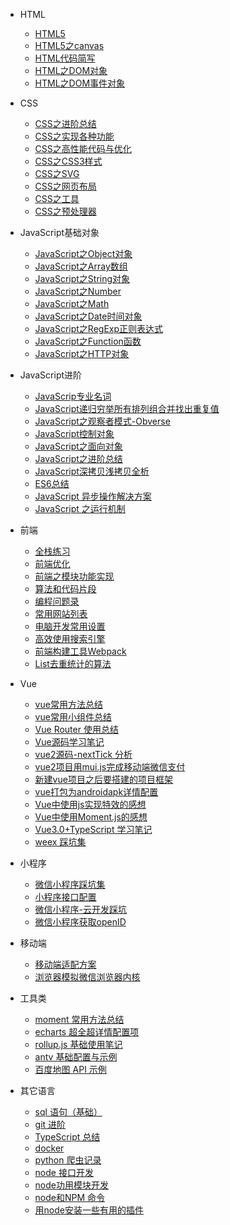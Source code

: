 - HTML
	- [HTML5](/docs/html/HTML5.md)
	- [HTML5之canvas](/docs/html/HTML5之canvas.md)
	- [HTML代码简写](/docs/html/HTML代码简写：Emmet(ZenCoding)和Pug语法.md)
	- [HTML之DOM对象](/docs/html/HTML之DOM对象.md)
	- [HTML之DOM事件对象](/docs/html/HTML之DOM事件对象.md)

- CSS
	- [CSS之进阶总结](/docs/css/CSS之进阶总结.md)
	- [CSS之实现各种功能](/docs/css/CSS之实现各种功能.md)
	- [CSS之高性能代码与优化](/docs/css/CSS之高性能代码与优化.md)
	- [CSS之CSS3样式](/docs/css/CSS之CSS3样式.md)
	- [CSS之SVG](/docs/css/CSS之SVG.md)
	- [CSS之网页布局](/docs/css/CSS之网页布局.md)
  - [CSS之工具](/docs/css/CSS之工具：PostCSS、CSS-in-JS、CSS-Moudles.md)
  - [CSS之预处理器](/docs/css/CSS之预处理器：Scss(Sass)、Less、stylus.md)

- JavaScript基础对象
  - [JavaScript之Object对象](/docs/JavaScript-Object/JavaScript之Object对象.md)
  - [JavaScript之Array数组](/docs/JavaScript-Object/JavaScript之Array数组.md)
  - [JavaScript之String对象](/docs/JavaScript-Object/JavaScript之String对象.md)
  - [JavaScript之Number](/docs/JavaScript-Object/JavaScript之Number.md)
  - [JavaScript之Math](/docs/JavaScript-Object/JavaScript之Math.md)
  - [JavaScript之Date时间对象](/docs/JavaScript-Object/JavaScript之Date时间对象.md)
  - [JavaScript之RegExp正则表达式](/docs/JavaScript-Object/JavaScript之RegExp正则表达式.md)
  - [JavaScript之Function函数](/docs/JavaScript-Object/JavaScript之Function函数.md)
  - [JavaScript之HTTP对象](/docs/JavaScript-Object/JavaScript之HTTP对象.md)

- JavaScript进阶
  - [JavaScrip专业名词](docs/JavaScript/JavaScrip专业名词.md)
  - [JavaScript递归穷举所有排列组合并找出重复值](docs/JavaScript/JavaScript递归穷举所有排列组合并找出重复值.md)
  - [JavaScript之观察者模式-Obverse](/docs/JavaScript/JavaScript之观察者模式-Obverse.md)
  - [JavaScript控制对象](/docs/JavaScript/JavaScript控制对象.md)
  - [JavaScript之面向对象](/docs/JavaScript/JavaScript之面向对象.md)
  - [JavaScript之进阶总结](/docs/JavaScript/JavaScript之进阶总结.md)
  - [JavaScript深拷贝浅拷贝全析](/docs/JavaScript/JavaScript深拷贝浅拷贝全析.md)
  - [ES6总结](/docs/JavaScript/JavaScript之ES6总结.md)
  - [JavaScript 异步操作解决方案](/docs/JavaScript/JavaScript异步操作解决方案.md)
  - [JavaScript 之运行机制](/docs/JavaScript/JavaScript之运行机制.md)

- 前端
  - [全栈练习](/docs/web/全栈练习.md)
  - [前端优化](/docs/web/前端优化方案.md)
  - [前端之模块功能实现](/docs/web/前端之模块功能实现.md)
  - [算法和代码片段](/docs/web/算法和代码片段.md)
  - [编程问题录](/docs/web/编程问题录.md)
  - [常用网站列表](/docs/web/常用网站列表.md)
  - [电脑开发常用设置](/docs/web/电脑开发常用设置.md)
  - [高效使用搜索引擎](/docs/web/高效使用搜索引擎.md)
  - [前端构建工具Webpack](/docs/web/前端构建工具Webpack.md)
  - [List去重统计的算法](/docs/web/List去重统计的算法.md)

- Vue
  - [vue常用方法总结](/docs/vue/vue常用方法总结.md)
  - [vue常用小组件总结](/docs/vue/vue常用小组件总结.md)
  - [Vue Router 使用总结](/docs/vue/Vue-Router-使用总结.md)
  - [Vue源码学习笔记](/docs/vue/Vue源码学习笔记.md)
  - [vue2源码-nextTick 分析](/docs/vue/vue2源码-nextTick分析：MutationObserver和MessageChannel.md)
  - [vue2项目用mui.js完成移动端微信支付](/docs/vue/vue2项目用mui.js完成移动端微信支付.md)
  - [新建vue项目之后要搭建的项目框架](/docs/vue/新建vue项目之后要搭建的项目框架.md)
  - [vue打包为androidapk详情配置](/docs/vue/vue打包为android-apk详情配置.md)
  - [Vue中使用js实现特效的感想](/docs/vue/Vue中使用js实现特效的感想.md)
  - [Vue中使用Moment.js的感想](/docs/vue/Vue中使用Moment.js的感想.md)
  - [Vue3.0+TypeScript 学习笔记](/docs/vue/Vue3.0+TypeScript学习笔记.md)
  - [weex 踩坑集](/docs/vue/weex踩坑集.md)

- 小程序
  - [微信小程序踩坑集](/docs/mp.weixin/微信小程序踩坑集.md)
  - [小程序接口配置](/docs/mp.weixin/小程序接口配置.md)
  - [微信小程序-云开发踩坑](/docs/mp.weixin/微信小程序-云开发踩坑.md)
  - [微信小程序获取openID](/docs/mp.weixin/微信小程序获取openID（纯前端）.md)

- 移动端
  - [移动端适配方案](/docs/mobile/移动端适配方案.md)
  - [浏览器模拟微信浏览器内核](/docs/mobile/浏览器模拟微信浏览器内核.md)

- 工具类
  - [moment 常用方法总结](/docs/tool/moment常用方法总结.md)
  - [echarts 超全超详情配置项](/docs/tool/echarts超全超详情配置项.md)
  - [rollup.js 基础使用笔记](/docs/tool/rollup.js基础使用笔记.md)
  - [antv 基础配置与示例](/docs/tool/antv基础配置与示例.md)
  - [百度地图 API 示例](/docs/tool/百度地图API示例.md)

- 其它语言
  - [sql 语句（基础）](/docs/other-program/sql语句（基础）.md)
  - [git 进阶](/docs/other-program/git进阶.md)
  - [TypeScript 总结](/docs/other-program/TypeScript总结.md)
  - [docker](/docs/other-program/docker.md)
  - [python 爬虫记录](/docs/other-program/python爬虫记录.md)
  - [node 接口开发](/docs/other-program/node接口开发.md)
  - [node功用模块开发](/docs/other-program/node功用模块开发.md)
  - [node和NPM 命令](/docs/other-program/node和NPM命令.md)
  - [用node安装一些有用的插件](/docs/other-program/用node安装一些有用的插件.md)

